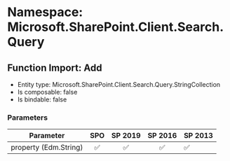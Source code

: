 # Namespace: Microsoft.SharePoint.Client.Search.Query

## Function Import: Add

- Entity type: Microsoft.SharePoint.Client.Search.Query.StringCollection
- Is composable: false
- Is bindable: false

### Parameters

Parameter | SPO | SP 2019 | SP 2016 | SP 2013
----------|:---:|:-------:|:-------:|:-------
property (Edm.String) | ✅ | ✅ | ✅ | ✅